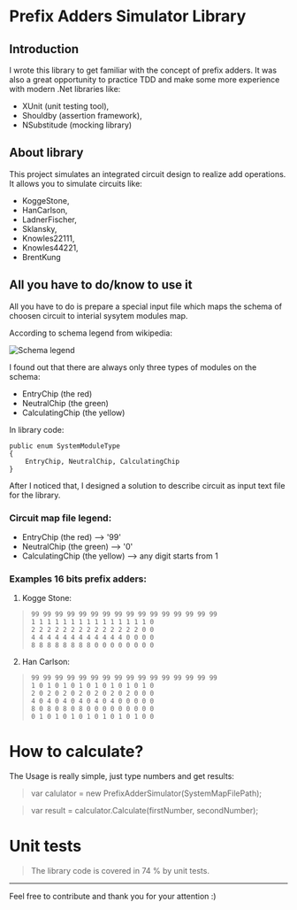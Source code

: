 # Prefix Adders Simulator Library

## Introduction
I wrote this library to get familiar with the concept of prefix adders.
It was also a great opportunity to practice TDD and make some more experience with modern .Net libraries like: 
* XUnit (unit testing tool), 
* Shouldby (assertion framework),
* NSubstitude (mocking library)


## About library

This project simulates an integrated circuit design to realize add operations.
It allows you to simulate circuits like:
* KoggeStone,
* HanCarlson,
* LadnerFischer,
* Sklansky,
* Knowles22111,
* Knowles44221,
* BrentKung 

## All you have to do/know to use it

All you have to do is prepare a special input file which maps the schema of choosen circuit to interial sysytem modules map. 

According to schema legend from wikipedia:

![Schema legend](https://upload.wikimedia.org/wikipedia/commons/thumb/1/13/4_bit_Kogge_Stone_Adder_Example.png/352px-4_bit_Kogge_Stone_Adder_Example.png)

I found out that there are always only three types of modules on the schema:
* EntryChip (the red)
* NeutralChip (the green) 
* CalculatingChip (the yellow)

In library code:

    public enum SystemModuleType
    {
        EntryChip, NeutralChip, CalculatingChip
    }

After I noticed that, I designed a solution to describe circuit as input text file for the library. 

### Circuit map file legend: 
* EntryChip (the red) --> '99'
* NeutralChip (the green) --> '0'
* CalculatingChip (the yellow) --> any digit starts from 1 

### Examples 16 bits prefix adders:
 

1. Kogge Stone: 


>     99 99 99 99 99 99 99 99 99 99 99 99 99 99 99 99
>     1 1 1 1 1 1 1 1 1 1 1 1 1 1 1 0
>     2 2 2 2 2 2 2 2 2 2 2 2 2 2 0 0
>     4 4 4 4 4 4 4 4 4 4 4 4 0 0 0 0
>     8 8 8 8 8 8 8 8 0 0 0 0 0 0 0 0

2. Han Carlson:

>     99 99 99 99 99 99 99 99 99 99 99 99 99 99 99 99 
>     1 0 1 0 1 0 1 0 1 0 1 0 1 0 1 0
>     2 0 2 0 2 0 2 0 2 0 2 0 2 0 0 0
>     4 0 4 0 4 0 4 0 4 0 4 0 0 0 0 0
>     8 0 8 0 8 0 8 0 0 0 0 0 0 0 0 0
>     0 1 0 1 0 1 0 1 0 1 0 1 0 1 0 0


# How to calculate? 


The Usage is really simple, just type numbers and get results:
    
>    var calulator = new PrefixAdderSimulator(SystemMapFilePath);

>    var result = calculator.Calculate(firstNumber, secondNumber);


# Unit tests
> The library code is covered in 74 % by unit tests.

---

 Feel free to contribute and thank you for your attention :)
